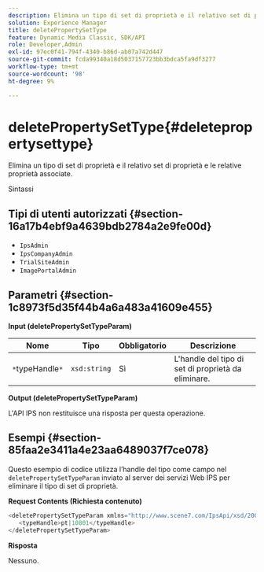 ```yaml
---
description: Elimina un tipo di set di proprietà e il relativo set di proprietà e le relative proprietà associate.
solution: Experience Manager
title: deletePropertySetType
feature: Dynamic Media Classic, SDK/API
role: Developer,Admin
exl-id: 97ec0f41-794f-4340-b86d-ab07a742d447
source-git-commit: fcda99340a18d5037157723bb3bdca5fa9df3277
workflow-type: tm+mt
source-wordcount: '98'
ht-degree: 9%

---
```


# deletePropertySetType{#deletepropertysettype}

Elimina un tipo di set di proprietà e il relativo set di proprietà e le relative proprietà associate.

Sintassi

## Tipi di utenti autorizzati {#section-16a17b4ebf9a4639bdb2784a2e9fe00d}

* `IpsAdmin`
* `IpsCompanyAdmin`
* `TrialSiteAdmin`
* `ImagePortalAdmin`

## Parametri {#section-1c8973f5d35f44b4a6a483a41609e455}

**Input (deletePropertySetTypeParam)**

| Nome | Tipo | Obbligatorio | Descrizione |
|---|---|---|---|
| `*`typeHandle`*` | `xsd:string` | Sì | L&#39;handle del tipo di set di proprietà da eliminare. |

**Output (deletePropertySetTypeParam)**

L&#39;API IPS non restituisce una risposta per questa operazione.

## Esempi {#section-85faa2e3411a4e23aa6489037f7ce078}

Questo esempio di codice utilizza l’handle del tipo come campo nel `deletePropertySetTypeParam` inviato al server dei servizi Web IPS per eliminare il tipo di set di proprietà.

**Request Contents (Richiesta contenuto)**

```java
<deletePropertySetTypeParam xmlns="http://www.scene7.com/IpsApi/xsd/2008-01-15">
   <typeHandle>pt|10801</typeHandle>
</deletePropertySetTypeParam>
```

**Risposta**

Nessuno.
